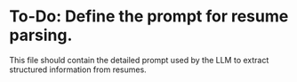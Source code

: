 # To-Do: Define the prompt for resume parsing.

This file should contain the detailed prompt used by the LLM to extract structured information from resumes.
